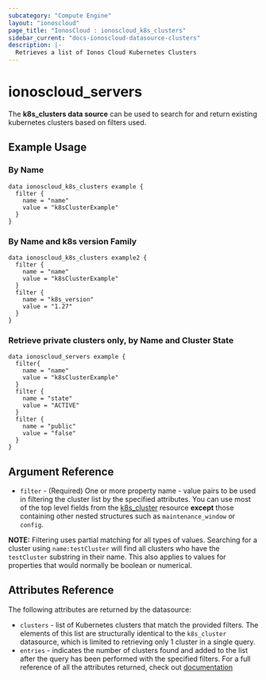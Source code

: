```yaml
---
subcategory: "Compute Engine"
layout: "ionoscloud"
page_title: "IonosCloud : ionoscloud_k8s_clusters"
sidebar_current: "docs-ionoscloud-datasource-clusters"
description: |-
  Retrieves a list of Ionos Cloud Kubernetes Clusters
---
```


# ionoscloud\_servers

The **k8s_clusters data source** can be used to search for and return existing kubernetes clusters based on filters used.

## Example Usage

### By Name
```hcl
data ionoscloud_k8s_clusters example {
  filter {
    name = "name"
    value = "k8sClusterExample"
  }
}
```

### By Name and k8s version Family
```hcl
data ionoscloud_k8s_clusters example2 {
  filter {
    name = "name"
    value = "k8sClusterExample"
  }
  filter {
    name = "k8s_version"
    value = "1.27"
  }
}
```


### Retrieve private clusters only, by Name and Cluster State
```hcl
data ionoscloud_servers example {
  filter{
    name = "name"
    value = "k8sClusterExample"
  }
  filter {
    name = "state"
    value = "ACTIVE"
  }
  filter {
    name = "public"
    value = "false"
  }
}
```

## Argument Reference

* `filter` -  (Required) One or more property name - value pairs to be used in filtering the cluster list by the specified attributes. You can use most of the top level fields from the  [k8s_cluster](../data-sources/k8s_cluster.md) resource **except** those containing other nested structures such as `maintenance_window` or `config`.

**NOTE:** Filtering uses partial matching for all types of values. Searching for a cluster using `name:testCluster` will find all clusters who have the `testCluster` substring in their name. This also applies to values for properties that would normally be boolean or numerical.

## Attributes Reference

The following attributes are returned by the datasource:

* `clusters` - list of Kubernetes clusters that match the provided filters. The elements of this list are structurally identical to the `k8s_cluster` datasource, which is limited to retrieving only 1 cluster in a single query.
* `entries` - indicates the number of clusters found and added to the list after the query has been performed with the specified filters.
For a full reference of all the attributes returned, check out [documentation](../data-sources/k8s_cluster.md)